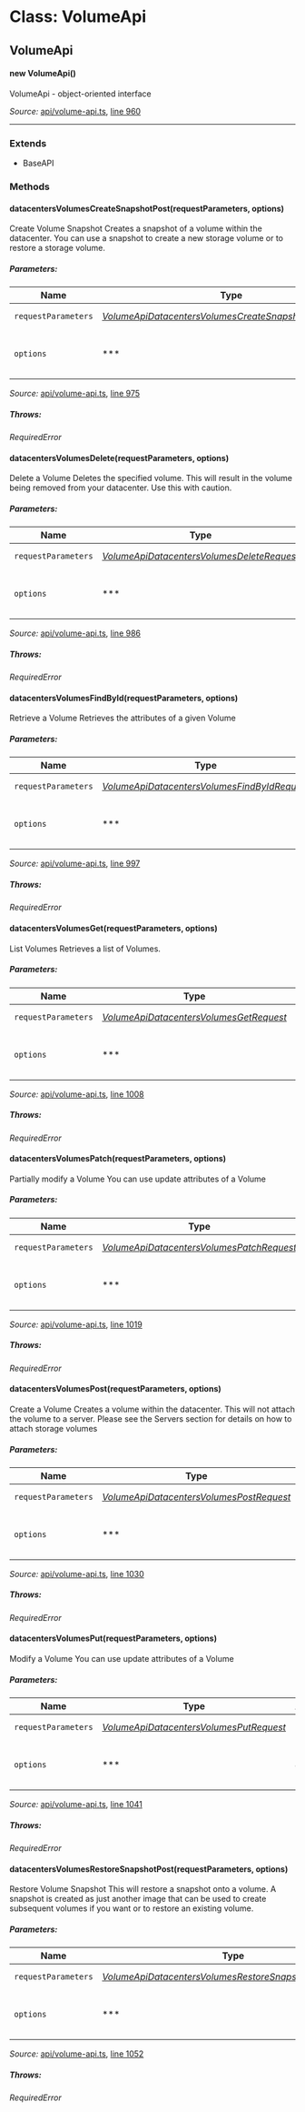 # Class: VolumeApi

## VolumeApi

#### new VolumeApi()

VolumeApi - object-oriented interface

*Source:*
[api/volume-api.ts](api/volume-api.ts), [line 960](api/volume-api.ts#L960)

---------------

### Extends

- BaseAPI

### Methods

#### datacentersVolumesCreateSnapshotPost(requestParameters, options)

Create Volume Snapshot
Creates a snapshot of a volume within the datacenter. You can use a snapshot to create a new storage volume or to restore a storage volume.

##### Parameters:

|Name|Type|Argument|Description|
|----|----|--------|-----------|
|`requestParameters`|*[VolumeApiDatacentersVolumesCreateSnapshotPostRequest](global.md#VolumeApiDatacentersVolumesCreateSnapshotPostRequest)*|  |Request parameters.|
|`options`|***|*optional*  |Override http request option.|

*Source:*
[api/volume-api.ts](api/volume-api.ts), [line 975](api/volume-api.ts#L975)

##### Throws:

*RequiredError*

#### datacentersVolumesDelete(requestParameters, options)

Delete a Volume
Deletes the specified volume. This will result in the volume being removed from your datacenter. Use this with caution.

##### Parameters:

|Name|Type|Argument|Description|
|----|----|--------|-----------|
|`requestParameters`|*[VolumeApiDatacentersVolumesDeleteRequest](global.md#VolumeApiDatacentersVolumesDeleteRequest)*|  |Request parameters.|
|`options`|***|*optional*  |Override http request option.|

*Source:*
[api/volume-api.ts](api/volume-api.ts), [line 986](api/volume-api.ts#L986)

##### Throws:

*RequiredError*

#### datacentersVolumesFindById(requestParameters, options)

Retrieve a Volume
Retrieves the attributes of a given Volume

##### Parameters:

|Name|Type|Argument|Description|
|----|----|--------|-----------|
|`requestParameters`|*[VolumeApiDatacentersVolumesFindByIdRequest](global.md#VolumeApiDatacentersVolumesFindByIdRequest)*|  |Request parameters.|
|`options`|***|*optional*  |Override http request option.|

*Source:*
[api/volume-api.ts](api/volume-api.ts), [line 997](api/volume-api.ts#L997)

##### Throws:

*RequiredError*

#### datacentersVolumesGet(requestParameters, options)

List Volumes
Retrieves a list of Volumes.

##### Parameters:

|Name|Type|Argument|Description|
|----|----|--------|-----------|
|`requestParameters`|*[VolumeApiDatacentersVolumesGetRequest](global.md#VolumeApiDatacentersVolumesGetRequest)*|  |Request parameters.|
|`options`|***|*optional*  |Override http request option.|

*Source:*
[api/volume-api.ts](api/volume-api.ts), [line 1008](api/volume-api.ts#L1008)

##### Throws:

*RequiredError*

#### datacentersVolumesPatch(requestParameters, options)

Partially modify a Volume
You can use update attributes of a Volume

##### Parameters:

|Name|Type|Argument|Description|
|----|----|--------|-----------|
|`requestParameters`|*[VolumeApiDatacentersVolumesPatchRequest](global.md#VolumeApiDatacentersVolumesPatchRequest)*|  |Request parameters.|
|`options`|***|*optional*  |Override http request option.|

*Source:*
[api/volume-api.ts](api/volume-api.ts), [line 1019](api/volume-api.ts#L1019)

##### Throws:

*RequiredError*

#### datacentersVolumesPost(requestParameters, options)

Create a Volume
Creates a volume within the datacenter. This will not attach the volume to a server. Please see the Servers section for details on how to attach storage volumes

##### Parameters:

|Name|Type|Argument|Description|
|----|----|--------|-----------|
|`requestParameters`|*[VolumeApiDatacentersVolumesPostRequest](global.md#VolumeApiDatacentersVolumesPostRequest)*|  |Request parameters.|
|`options`|***|*optional*  |Override http request option.|

*Source:*
[api/volume-api.ts](api/volume-api.ts), [line 1030](api/volume-api.ts#L1030)

##### Throws:

*RequiredError*

#### datacentersVolumesPut(requestParameters, options)

Modify a Volume
You can use update attributes of a Volume

##### Parameters:

|Name|Type|Argument|Description|
|----|----|--------|-----------|
|`requestParameters`|*[VolumeApiDatacentersVolumesPutRequest](global.md#VolumeApiDatacentersVolumesPutRequest)*|  |Request parameters.|
|`options`|***|*optional*  |Override http request option.|

*Source:*
[api/volume-api.ts](api/volume-api.ts), [line 1041](api/volume-api.ts#L1041)

##### Throws:

*RequiredError*

#### datacentersVolumesRestoreSnapshotPost(requestParameters, options)

Restore Volume Snapshot
This will restore a snapshot onto a volume. A snapshot is created as just another image that can be used to create subsequent volumes if you want or to restore an existing volume.

##### Parameters:

|Name|Type|Argument|Description|
|----|----|--------|-----------|
|`requestParameters`|*[VolumeApiDatacentersVolumesRestoreSnapshotPostRequest](global.md#VolumeApiDatacentersVolumesRestoreSnapshotPostRequest)*|  |Request parameters.|
|`options`|***|*optional*  |Override http request option.|

*Source:*
[api/volume-api.ts](api/volume-api.ts), [line 1052](api/volume-api.ts#L1052)

##### Throws:

*RequiredError*